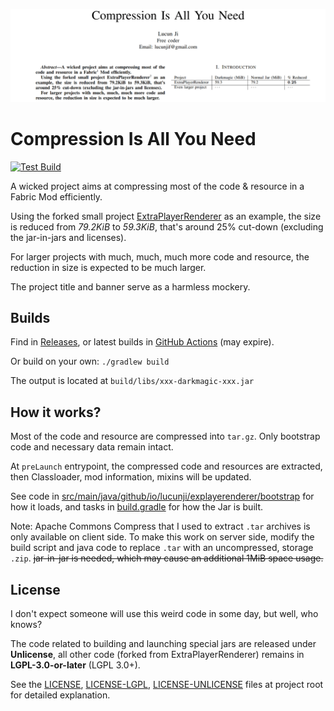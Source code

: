 
![banner](banner.png)

# Compression Is All You Need

[![Test Build](https://github.com/LucunJi/Compression-Is-All-You-Need/actions/workflows/test-build.yml/badge.svg)](https://github.com/LucunJi/Compression-Is-All-You-Need/actions/workflows/test-build.yml)

A wicked project aims at compressing most of the code & resource in a Fabric Mod efficiently.

Using the forked small project [ExtraPlayerRenderer](https://github.com/LucunJi/ExtraPlayerRenderer) as an example,
the size is reduced from *79.2KiB* to *59.3KiB*, that's around 25% cut-down (excluding the jar-in-jars and licenses).

For larger projects with much, much, much more code and resource, the reduction in size is expected to be much larger.

The project title and banner serve as a harmless mockery.

## Builds

Find in [Releases](https://github.com/LucunJi/Compression-Is-All-You-Need/releases),
or latest builds in [GitHub Actions](https://github.com/LucunJi/Compression-Is-All-You-Need/actions) (may expire).

Or build on your own:
`./gradlew build`

The output is located at `build/libs/xxx-darkmagic-xxx.jar`

## How it works?

Most of the code and resource are compressed into `tar.gz`.
Only bootstrap code and necessary data remain intact.

At `preLaunch` entrypoint, the compressed code and resources are extracted,
then Classloader, mod information, mixins will be updated.

See code in [src/main/java/github/io/lucunji/explayerenderer/bootstrap](src/main/java/github/io/lucunji/explayerenderer/bootstrap)
for how it loads,
and tasks in [build.gradle](build.gradle) for how the Jar is built.

Note: Apache Commons Compress that I used to extract `.tar` archives is only available on client side.
To make this work on server side, modify the build script and java code
to replace `.tar` with an uncompressed, storage `.zip`. ~~jar-in-jar is needed, which may cause an additional 1MiB space usage.~~

## License

I don't expect someone will use this weird code in some day, but well, who knows?

The code related to building and launching special jars are released under **Unlicense**,
all other code (forked from ExtraPlayerRenderer) remains in **LGPL-3.0-or-later** (LGPL 3.0+).

See the [LICENSE](LICENSE), [LICENSE-LGPL](LICENSE-LGPL), [LICENSE-UNLICENSE](LICENSE-UNLICENSE) files at project root for detailed explanation.
